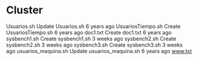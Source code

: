 # Cluster

Usuarios.sh
Update Usuarios.sh
6 years ago
UsuariosTiempo.sh
Create UsuariosTiempo.sh
6 years ago
doc1.txt
Create doc1.txt
6 years ago
sysbench1.sh
Create sysbench1.sh
3 weeks ago
sysbench2.sh
Create sysbench2.sh
3 weeks ago
sysbench3.sh
Create sysbench3.sh
3 weeks ago
usuarios_maquina.sh
Update usuarios_maquina.sh
6 years ago
www.txt
